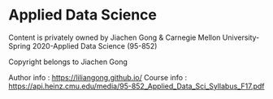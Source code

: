 # Applied Data Science


Content is privately owned by Jiachen Gong & Carnegie Mellon University-Spring 2020-Applied Data Science (95-852)

Copyright belongs to Jiachen Gong

Author info : https://liliangong.github.io/
Course info : https://api.heinz.cmu.edu/media/95-852_Applied_Data_Sci_Syllabus_F17.pdf

